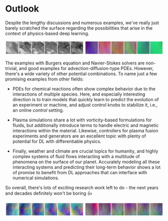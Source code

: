 Outlook
=======================

Despite the lengthy discussions and numerous examples, 
we've really just barely scratched the surface regarding the possibilities that arise in the context 
of physics-based deep learning.

![Divider](resources/divider2.jpg)

The examples with Burgers equation and Navier-Stokes solvers are non-trivial, and good examples for advection-diffusion-type PDEs. However, there's a wide variety of other potential combinations. To name just a few promising examples from other fields:

* PDEs for chemical reactions often show complex behavior due to the interactions of multiple species. Here, and especially interesting direction is to train models that quickly learn to predict the evolution of an experiment or machine, and adjust control knobs to stabilize it, i.e., an online _control_ setting.

* Plasma simulations share a lot with vorticity-based formulations for fluids, but additionally introduce terms to handle electric and magnetic interactions within the material. Likewise, controllers for plasma fusion experiments and generators are an excellent topic with plenty of potential for DL with differentiable physics.

* Finally, weather and climate are crucial topics for humanity, and highly complex systems of fluid flows interacting with a multitude of phenomena on the surface of our planet. Accurately modeling all these interacting systems and predicting their long-term behavior shows a lot of promise to benefit from DL approaches that can interface with numerical simulations.

So overall, there's lots of exciting research work left to do - the next years and decades definitely won't be boring 👍

![Divider](resources/divider3.jpg)

